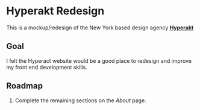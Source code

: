# Hyperakt Redesign

This is a mockup/redesign of the New York based design agency [**Hyperakt**](http://hyperakt.com/about/)

## Goal
I felt the Hyperact website would be a good place to redesign and improve my front end development skills.

## Roadmap
1. Complete the remaining sections on the *About* page.